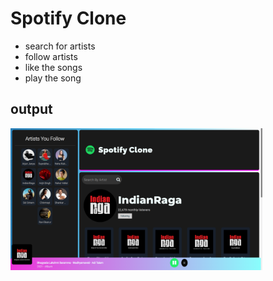 # Spotify Clone 

- search for artists
- follow artists
- like the songs
- play the song

## output
<img src="https://github.com/adigapranava/Spotify-Clone/blob/master/images/spotify.png?raw=true" width="80%">
